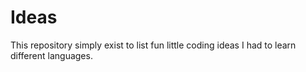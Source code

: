 # Ideas
This repository simply exist to list fun little coding ideas I had to learn different languages.
